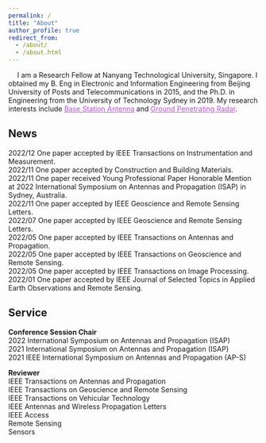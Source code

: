 ```yaml
---
permalink: /
title: "About"
author_profile: true
redirect_from: 
  - /about/
  - /about.html
---
```


&emsp;
I am a Research Fellow at Nanyang Technological University, Singapore. I obtained my B. Eng in Electronic and Information Engineering from Beijing University of Posts and Telecommunications in 2015, and the Ph.D. in Engineering from the University of Technology Sydney in 2019. My research interests include <a href="BSA.html"  style="color:MediumOrchid;">Base Station Antenna</a> and <a href="GPR.html"  style="color:MediumOrchid;"> Ground Penetrating Radar</a>. 

News
------
2022/12  One paper accepted by IEEE Transactions on Instrumentation and Measurement. <br>
2022/11  One paper accepted by Construction and Building Materials. <br>
2022/11  One paper received Young Professional Paper Honorable Mention at 2022 International Symposium on Antennas and Propagation (ISAP) in Sydney, Australia.  <br>
2022/11  One paper accepted by IEEE Geoscience and Remote Sensing Letters. <br>
2022/07  One paper accepted by IEEE Geoscience and Remote Sensing Letters. <br>
2022/05  One paper accepted by IEEE Transactions on Antennas and Propagation.  <br>
2022/05  One paper accepted by IEEE Transactions on Geoscience and Remote Sensing.  <br>
2022/05  One paper accepted by IEEE Transactions on Image Processing.  <br>
2022/01  One paper accepted by IEEE Journal of Selected Topics in Applied Earth Observations and Remote Sensing.

Service
------
<p><b>Conference Session Chair</b> <br>
2022  International Symposium on Antennas and Propagation (ISAP) <br>
2021  International Symposium on Antennas and Propagation (ISAP) <br>
2021  IEEE International Symposium on Antennas and Propagation (AP-S)<br>
</p>
                                
<p><b>Reviewer</b> <br>
IEEE Transactions on Antennas and Propagation <br>
IEEE Transactions on Geoscience and Remote Sensing <br>
IEEE Transactions on Vehicular Technology <br>
IEEE Antennas and Wireless Propagation Letters <br>
IEEE Access <br>								          
Remote Sensing <br>
Sensors <br>
</p>

